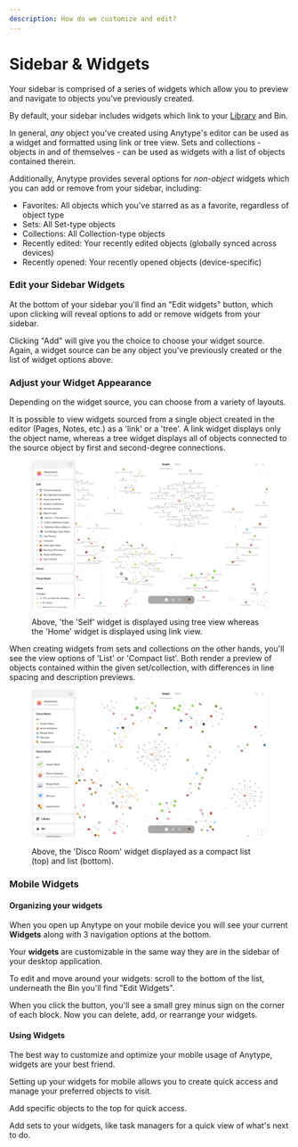 ```yaml
---
description: How do we customize and edit?
---
```


# Sidebar & Widgets

Your sidebar is comprised of a series of widgets which allow you to preview and navigate to objects you've previously created.

By default, your sidebar includes widgets which link to your [Library](../../basics/anytype-library/) and Bin.

In general, _any_ object you've created using Anytype's editor can be used as a widget and formatted using link or tree view. Sets and collections - objects in and of themselves - can be used as widgets with a list of objects contained therein.

Additionally, Anytype provides several options for _non-object_ widgets which you can add or remove from your sidebar, including:

* Favorites: All objects which you've starred as as a favorite, regardless of object type
* Sets: All Set-type objects
* Collections: All Collection-type objects
* Recently edited: Your recently edited objects (globally synced across devices)
* Recently opened: Your recently opened objects (device-specific)

### Edit your Sidebar Widgets

At the bottom of your sidebar you'll find an "Edit widgets" button, which upon clicking will reveal options to add or remove widgets from your sidebar.

Clicking "Add" will give you the choice to choose your widget source. Again, a widget source can be any object you've previously created or the list of widget options above.

### Adjust your Widget Appearance

Depending on the widget source, you can choose from a variety of layouts.

It is possible to view widgets sourced from a single object created in the editor (Pages, Notes, etc.) as a 'link' or a 'tree'. A link widget displays only the object name, whereas a tree widget displays all of objects connected to the source object by first and second-degree connections.&#x20;

<figure><img src="../../.gitbook/assets/Screenshot 2023-08-18 at 09.01.31.png" alt=""><figcaption><p>Above, 'the 'Self' widget is displayed using tree view whereas the 'Home' widget is displayed using link view.</p></figcaption></figure>

When creating widgets from sets and collections on the other hands, you'll see the view options of 'List' or 'Compact list'. Both render a preview of objects contained within the given set/collection, with differences in line spacing and description previews.

<figure><img src="../../.gitbook/assets/Screenshot 2023-08-18 at 09.08.53 (1).png" alt=""><figcaption><p>Above, the 'Disco Room' widget displayed as a compact list (top) and list (bottom).</p></figcaption></figure>

### Mobile Widgets

#### Organizing your widgets

When you open up Anytype on your mobile device you will see your current **Widgets** along with 3 navigation options at the bottom.

Your **widgets** are customizable in the same way they are in the sidebar of your desktop application.

To edit and move around your widgets: scroll to the bottom of the list, underneath the Bin you'll find "Edit Widgets".

When you click the button, you'll see a small grey minus sign on the corner of each block. Now you can delete, add, or rearrange your widgets.&#x20;

#### Using Widgets

The best way to customize and optimize your mobile usage of Anytype, widgets are your best friend.&#x20;

Setting up your widgets for mobile allows you to create quick access and manage your preferred objects to visit.&#x20;

Add specific objects to the top for quick access.

Add sets to your widgets, like task managers for a quick view of what's next to do.
